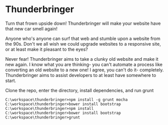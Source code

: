 # Thunderbringer
Turn that frown upside down!  Thunderbringer will make your website have that new car smell again!

Anyone who's anyone can surf that web and stumble upon a website from the 90s.  Don't we all wish we could upgrade websites to a responsive site, or at least make it pleasant to the eyes?

Never fear!  Thunderbringer aims to take a clunky old website and make it new again.  I know what you are thinking- you can't automate a process like converting an old website to a new one!  I agree, you can't do it- completely.  Thunderbringer aims to assist developers to at least have somewhere to start.

Clone the repo, enter the directory, install dependencies, and run grunt

```shell
C:\workspace\thunderbringer>npm install -g grunt mocha
C:\workspace\thunderbringer>bower install bootstrap
C:\workspace\thunderbringer>npm install
C:\workspace\thunderbringer>bower install bootstrap
C:\workspace\thunderbringer>grunt
```
